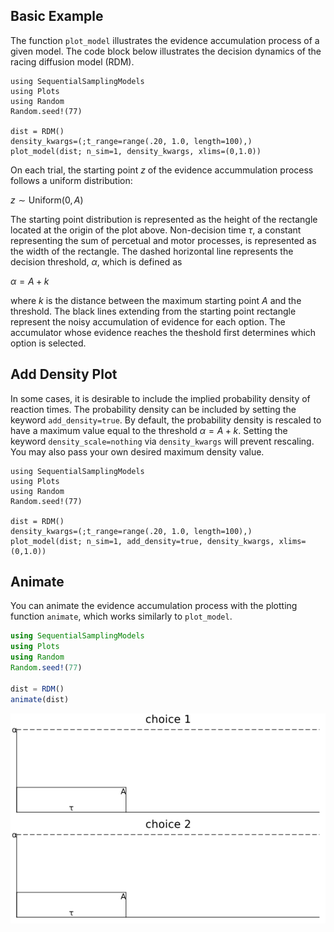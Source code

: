 ## Basic Example
The function `plot_model` illustrates the evidence accumulation process of a given model. The code block below illustrates the decision dynamics of the racing diffusion model (RDM). 
```@example mode_plot 
using SequentialSamplingModels
using Plots
using Random 
Random.seed!(77)

dist = RDM()
density_kwargs=(;t_range=range(.20, 1.0, length=100),)
plot_model(dist; n_sim=1, density_kwargs, xlims=(0,1.0))
```
On each trial, the starting point $z$ of the evidence accummulation process follows a uniform distribution: 

$z \sim \mathrm{Uniform}(0,A)$

The starting point distribution is represented as the height of the rectangle located at the origin of the plot above. Non-decision time $\tau$, a constant representing the sum of percetual and motor processes, is represented as the width of the rectangle. The dashed horizontal line represents the decision threshold, $\alpha$, which is defined as 

$\alpha = A + k$

where $k$ is the distance between the maximum starting point $A$ and the threshold. The black lines extending from the starting point rectangle represent the noisy accumulation of evidence for each option. The accumulator whose evidence reaches the theshold first determines which option is selected.   

## Add Density Plot

In some cases, it is desirable to include the implied probability density of reaction times. The probability density can be included by setting the keyword `add_density=true`. By default, the probability density is rescaled to have a maximum value equal to the threshold $\alpha = A + k$. Setting the keyword `density_scale=nothing` via `density_kwargs` will prevent rescaling. You may also pass your own desired maximum density value. 

```@example mode_plot 
using SequentialSamplingModels
using Plots
using Random 
Random.seed!(77)

dist = RDM()
density_kwargs=(;t_range=range(.20, 1.0, length=100),)
plot_model(dist; n_sim=1, add_density=true, density_kwargs, xlims=(0,1.0))
```

## Animate 

You can animate the evidence accumulation process with the plotting function `animate`, which works similarly to `plot_model`.  

```julia 
using SequentialSamplingModels
using Plots
using Random 
Random.seed!(77)

dist = RDM()
animate(dist)
```
![](assets/rdm_animation.gif)